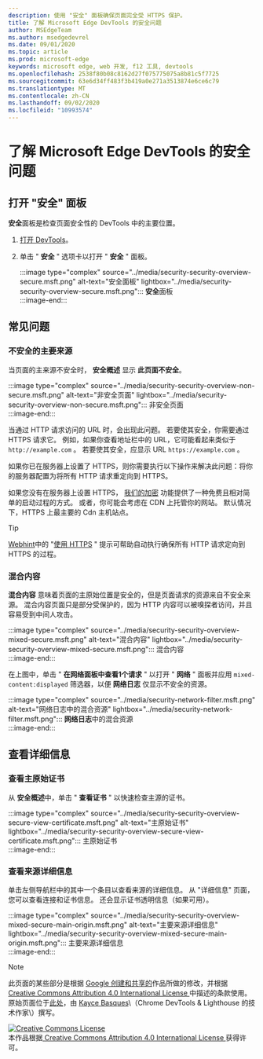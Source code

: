 ```yaml
---
description: 使用 "安全" 面板确保页面完全受 HTTPS 保护。
title: 了解 Microsoft Edge DevTools 的安全问题
author: MSEdgeTeam
ms.author: msedgedevrel
ms.date: 09/01/2020
ms.topic: article
ms.prod: microsoft-edge
keywords: microsoft edge, web 开发, f12 工具, devtools
ms.openlocfilehash: 2538f80b08c8162d27f075775075a8b81c5f7725
ms.sourcegitcommit: 63e6d34ff483f3b419a0e271a3513874e6ce6c79
ms.translationtype: MT
ms.contentlocale: zh-CN
ms.lasthandoff: 09/02/2020
ms.locfileid: "10993574"
---
```

<!-- Copyright Kayce Basques 

   Licensed under the Apache License, Version 2.0 (the "License");
   you may not use this file except in compliance with the License.
   You may obtain a copy of the License at

       https://www.apache.org/licenses/LICENSE-2.0

   Unless required by applicable law or agreed to in writing, software
   distributed under the License is distributed on an "AS IS" BASIS,
   WITHOUT WARRANTIES OR CONDITIONS OF ANY KIND, either express or implied.
   See the License for the specific language governing permissions and
   limitations under the License.  -->  





# 了解 Microsoft Edge DevTools 的安全问题   

  

<!--Use the **Security** Panel in [Microsoft Edge DevTools][MicrosoftEdgeDevTools] to make sure HTTPS is properly implemented on a page.  See **Why HTTPS Matters** to learn why every website should be protected with HTTPS, even sites that do not handle sensitive user data.  -->  

<!--todo: add section when why-https is available -->  

## 打开 "安全" 面板   

**安全**面板是检查页面安全性的 DevTools 中的主要位置。  

1.  [打开 DevTools][DevToolsOpen]。  
1.  单击 " **安全** " 选项卡以打开 " **安全** " 面板。  
    
    :::image type="complex" source="../media/security-security-overview-secure.msft.png" alt-text="安全面板" lightbox="../media/security-security-overview-secure.msft.png":::
       **安全**面板  
    :::image-end:::  
    
## 常见问题   

### 不安全的主要来源   

当页面的主来源不安全时， **安全概述** 显示 **此页面不安全**。  

:::image type="complex" source="../media/security-security-overview-non-secure.msft.png" alt-text="非安全页面" lightbox="../media/security-security-overview-non-secure.msft.png":::
   非安全页面  
:::image-end:::  

当通过 HTTP 请求访问的 URL 时，会出现此问题。  若要使其安全，你需要通过 HTTPS 请求它。  例如，如果你查看地址栏中的 URL，它可能看起来类似于 `http://example.com` 。  若要使其安全，应显示 URL `https://example.com` 。  

如果你已在服务器上设置了 HTTPS，则你需要执行以下操作来解决此问题：将你的服务器配置为将所有 HTTP 请求重定向到 HTTPS。  

如果您没有在服务器上设置 HTTPS， [我们的加密][LetsEncrypt] 功能提供了一种免费且相对简单的启动过程的方式。  或者，你可能会考虑在 CDN 上托管你的网站。  默认情况下，HTTPS 上最主要的 Cdn 主机站点。  

> [!TIP]
> [Webhint][Webhint]中的 "[使用 HTTPS][WebhintUseHttps] " 提示可帮助自动执行确保所有 HTTP 请求定向到 HTTPS 的过程。  

### 混合内容   

**混合内容** 意味着页面的主原始位置是安全的，但是页面请求的资源来自不安全来源。  混合内容页面只是部分受保护的，因为 HTTP 内容可以被嗅探者访问，并且容易受到中间人攻击。  

:::image type="complex" source="../media/security-security-overview-mixed-secure.msft.png" alt-text="混合内容" lightbox="../media/security-security-overview-mixed-secure.msft.png":::
   混合内容  
:::image-end:::  

在上图中，单击 " **在网络面板中查看1个请求** " 以打开 " **网络** " 面板并应用 `mixed-content:displayed` 筛选器，以便 **网络日志** 仅显示不安全的资源。  

:::image type="complex" source="../media/security-network-filter.msft.png" alt-text="网络日志中的混合资源" lightbox="../media/security-network-filter.msft.png":::
   **网络日志**中的混合资源  
:::image-end:::  

## 查看详细信息   

### 查看主原始证书   

从 **安全概述**中，单击 " **查看证书** " 以快速检查主源的证书。  

:::image type="complex" source="../media/security-security-overview-secure-view-certificate.msft.png" alt-text="主原始证书" lightbox="../media/security-security-overview-secure-view-certificate.msft.png":::
   主原始证书  
:::image-end:::  

### 查看来源详细信息   

单击左侧导航栏中的其中一个条目以查看来源的详细信息。  从 "详细信息" 页面，您可以查看连接和证书信息。  还会显示证书透明信息（如果可用）。  

:::image type="complex" source="../media/security-security-overview-mixed-secure-main-origin.msft.png" alt-text="主要来源详细信息" lightbox="../media/security-security-overview-mixed-secure-main-origin.msft.png":::
   主要来源详细信息  
:::image-end:::  

<!--  
 


-->  

<!-- links -->  

[MicrosoftEdgeDevTools]: ../../devtools-guide-chromium.md "Microsoft Edge (Chromium) 开发工具 |Microsoft 文档"  
[DevToolsOpen]: ../open.md "打开 Microsoft Edge DevTools |Microsoft 文档"  


[LetsEncrypt]: https://letsencrypt.org "我们的加密-免费的 SSL/TLS 证书"  

[Webhint]: https://webhint.io "webhint"  
[WebhintUseHttps]: https://webhint.io/docs/user-guide/hints/hint-https-only "使用 HTTPS |webhint 文档"  

<!--[mixed]: /web/fundamentals/security/prevent-mixed-content/what-is-mixed-content ""  -->

> [!NOTE]
> 此页面的某些部分是根据 [Google 创建和共享的][GoogleSitePolicies]作品所做的修改，并根据[ Creative Commons Attribution 4.0 International License ][CCA4IL]中描述的条款使用。  
> 原始页面位于[此处](https://developers.google.com/web/tools/chrome-devtools/security/index)，由 [Kayce Basques][KayceBasques]\（Chrome DevTools \& Lighthouse 的技术作家\）撰写。  

[![Creative Commons License][CCby4Image]][CCA4IL]  
本作品根据[ Creative Commons Attribution 4.0 International License ][CCA4IL]获得许可。  

[CCA4IL]: https://creativecommons.org/licenses/by/4.0  
[CCby4Image]: https://i.creativecommons.org/l/by/4.0/88x31.png  
[GoogleSitePolicies]: https://developers.google.com/terms/site-policies  
[KayceBasques]: https://developers.google.com/web/resources/contributors/kaycebasques  
